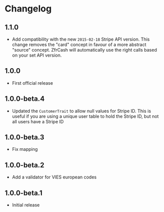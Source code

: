 # Changelog

## 1.1.0

* Add compatibility with the new `2015-02-18` Stripe API version. This change removes the "card" concept in favour
of a more abstract "source" concept. ZfrCash will automatically use the right calls based on your set API version.

## 1.0.0

* First official release

## 1.0.0-beta.4

* Updated the `CustomerTrait` to allow null values for Stripe ID. This is useful if you are using a unique user
table to hold the Stripe ID, but not all users have a Stripe ID

## 1.0.0-beta.3

* Fix mapping

## 1.0.0-beta.2

* Add a validator for VIES european codes

## 1.0.0-beta.1

* Initial release
